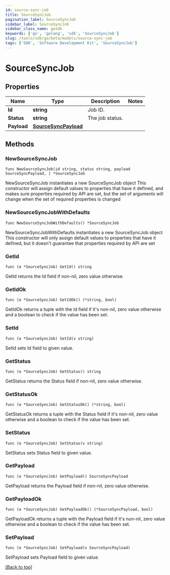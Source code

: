 ```yaml
---
id: source-sync-job
title: SourceSyncJob
pagination_label: SourceSyncJob
sidebar_label: SourceSyncJob
sidebar_class_name: gosdk
keywords: ['go', 'golang', 'sdk', 'SourceSyncJob'] 
slug: /tools/sdk/go/beta/models/source-sync-job
tags: ['SDK', 'Software Development Kit', 'SourceSyncJob']
---
```


# SourceSyncJob

## Properties

Name | Type | Description | Notes
------------ | ------------- | ------------- | -------------
**Id** | **string** | Job ID. | 
**Status** | **string** | The job status. | 
**Payload** | [**SourceSyncPayload**](SourceSyncPayload) |  | 

## Methods

### NewSourceSyncJob

`func NewSourceSyncJob(id string, status string, payload SourceSyncPayload, ) *SourceSyncJob`

NewSourceSyncJob instantiates a new SourceSyncJob object
This constructor will assign default values to properties that have it defined,
and makes sure properties required by API are set, but the set of arguments
will change when the set of required properties is changed

### NewSourceSyncJobWithDefaults

`func NewSourceSyncJobWithDefaults() *SourceSyncJob`

NewSourceSyncJobWithDefaults instantiates a new SourceSyncJob object
This constructor will only assign default values to properties that have it defined,
but it doesn't guarantee that properties required by API are set

### GetId

`func (o *SourceSyncJob) GetId() string`

GetId returns the Id field if non-nil, zero value otherwise.

### GetIdOk

`func (o *SourceSyncJob) GetIdOk() (*string, bool)`

GetIdOk returns a tuple with the Id field if it's non-nil, zero value otherwise
and a boolean to check if the value has been set.

### SetId

`func (o *SourceSyncJob) SetId(v string)`

SetId sets Id field to given value.


### GetStatus

`func (o *SourceSyncJob) GetStatus() string`

GetStatus returns the Status field if non-nil, zero value otherwise.

### GetStatusOk

`func (o *SourceSyncJob) GetStatusOk() (*string, bool)`

GetStatusOk returns a tuple with the Status field if it's non-nil, zero value otherwise
and a boolean to check if the value has been set.

### SetStatus

`func (o *SourceSyncJob) SetStatus(v string)`

SetStatus sets Status field to given value.


### GetPayload

`func (o *SourceSyncJob) GetPayload() SourceSyncPayload`

GetPayload returns the Payload field if non-nil, zero value otherwise.

### GetPayloadOk

`func (o *SourceSyncJob) GetPayloadOk() (*SourceSyncPayload, bool)`

GetPayloadOk returns a tuple with the Payload field if it's non-nil, zero value otherwise
and a boolean to check if the value has been set.

### SetPayload

`func (o *SourceSyncJob) SetPayload(v SourceSyncPayload)`

SetPayload sets Payload field to given value.



[[Back to top]](#) 


